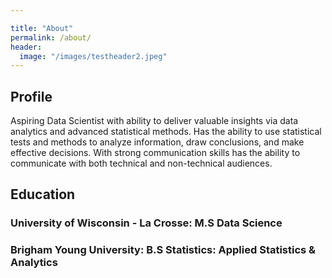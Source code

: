 ```yaml
---

title: "About"
permalink: /about/
header:
  image: "/images/testheader2.jpeg"
---
```


## Profile
Aspiring Data Scientist with ability to deliver valuable insights via data analytics and advanced statistical
methods. Has the ability to use statistical tests and methods to analyze information, draw conclusions, and make
effective decisions. With strong communication skills has the ability to communicate with both technical and
non-technical audiences.

## Education
### University of Wisconsin - La Crosse: M.S Data Science

### Brigham Young University: B.S Statistics: Applied Statistics & Analytics
